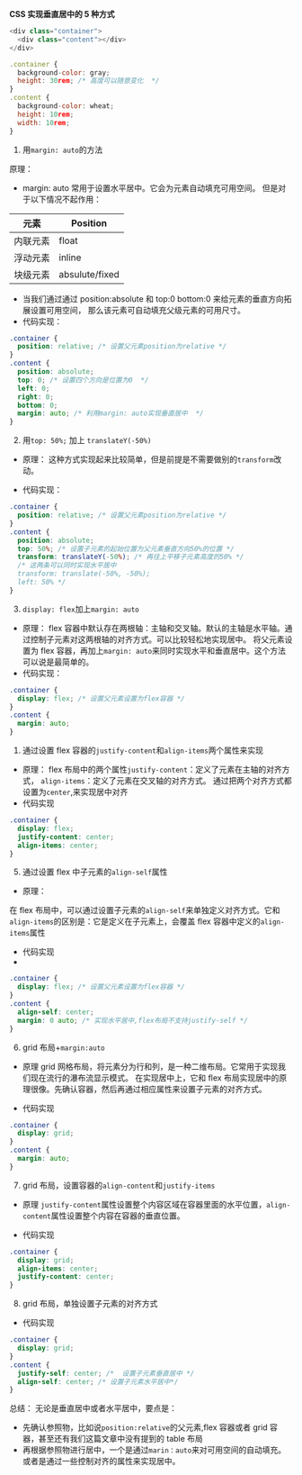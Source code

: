 **CSS 实现垂直居中的 5 种方式**

```javascript
<div class="container">
  <div class="content"></div>
</div>

.container {
  background-color: gray;
  height: 30rem; /* 高度可以随意变化  */
}
.content {
  background-color: wheat;
  height: 10rem;
  width: 10rem;
}
```

1. 用`margin: auto`的方法

原理：

- margin: auto 常用于设置水平居中。它会为元素自动填充可用空间。
  但是对于以下情况不起作用：

| 元素     | Position       |
| -------- | -------------- |
| 内联元素 | float          |
| 浮动元素 | inline         |
| 块级元素 | absulute/fixed |

- 当我们通过通过 position:absolute 和 top:0 bottom:0 来给元素的垂直方向拓展设置可用空间， 那么该元素可自动填充父级元素的可用尺寸。
- 代码实现：

```css
.container {
  position: relative; /* 设置父元素position为relative */
}
.content {
  position: absolute;
  top: 0; /* 设置四个方向是位置为0  */
  left: 0;
  right: 0;
  bottom: 0;
  margin: auto; /* 利用margin: auto实现垂直居中  */
}
```

2. 用`top: 50%;` 加上 `translateY(-50%)`

- 原理：
  这种方式实现起来比较简单，但是前提是不需要做别的`transform`改动。

- 代码实现：

```css
.container {
  position: relative; /* 设置父元素position为relative */
}
.content {
  position: absolute;
  top: 50%; /* 设置子元素的起始位置为父元素垂直方向50%的位置 */
  transform: translateY(-50%); /* 再往上平移子元素高度的50% */
  /* 这两条可以同时实现水平居中
  transform: translate(-50%, -50%);
  left: 50% */
}
```

3. `display: flex`加上`margin: auto`

- 原理：
  flex 容器中默认存在两根轴：主轴和交叉轴。默认的主轴是水平轴。通过控制子元素对这两根轴的对齐方式。可以比较轻松地实现居中。
  将父元素设置为 flex 容器，再加上`margin: auto`来同时实现水平和垂直居中。这个方法可以说是最简单的。
- 代码实现：

```css
.container {
  display: flex; /* 设置父元素设置为flex容器 */
}
.content {
  margin: auto;
}
```

1. 通过设置 flex 容器的`justify-content`和`align-items`两个属性来实现

- 原理：
  flex 布局中的两个属性`justify-content`：定义了元素在主轴的对齐方式， `align-items`：定义了元素在交叉轴的对齐方式。
  通过把两个对齐方式都设置为`center`,来实现居中对齐
- 代码实现

```css
.container {
  display: flex;
  justify-content: center;
  align-items: center;
}
```

5. 通过设置 flex 中子元素的`align-self`属性

- 原理：

在 flex 布局中，可以通过设置子元素的`align-self`来单独定义对齐方式。它和`align-items`的区别是：它是定义在子元素上，会覆盖 flex 容器中定义的`align-items`属性

- 代码实现
-

```css
.container {
  display: flex; /* 设置父元素设置为flex容器 */
}
.content {
  align-self: center;
  margin: 0 auto; /* 实现水平居中,flex布局不支持justify-self */
}
```

6. grid 布局+`margin:auto`

- 原理
  grid 网格布局，将元素分为行和列，是一种二维布局。它常用于实现我们现在流行的瀑布流显示模式。
  在实现居中上，它和 flex 布局实现居中的原理很像。先确认容器，然后再通过相应属性来设置子元素的对齐方式。

- 代码实现

```css
.container {
  display: grid;
}
.content {
  margin: auto;
}
```

7. grid 布局，设置容器的`align-content`和`justify-items`

- 原理
  `justify-content`属性设置整个内容区域在容器里面的水平位置，`align-content`属性设置整个内容在容器的垂直位置。

- 代码实现

```css
.container {
  display: grid;
  align-items: center;
  justify-content: center;
}
```

8. grid 布局，单独设置子元素的对齐方式

- 代码实现

```css
.container {
  display: grid;
}
.content {
  justify-self: center; /*  设置子元素垂直居中 */
  align-self: center; /* 设置子元素水平居中*/
}
```

总结：
无论是垂直居中或者水平居中，要点是：

- 先确认参照物，比如说`position:relative`的父元素,flex 容器或者 grid 容器，甚至还有我们这篇文章中没有提到的 table 布局
- 再根据参照物进行居中，一个是通过`marin：auto`来对可用空间的自动填充。或者是通过一些控制对齐的属性来实现居中。

